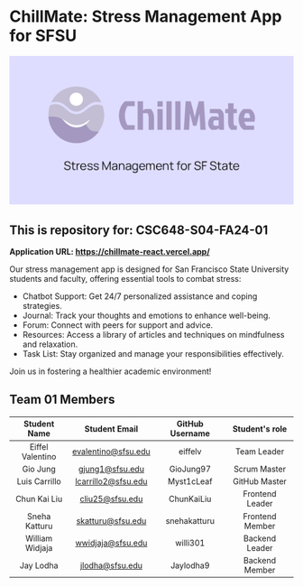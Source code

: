 # ChillMate: Stress Management App for SFSU

![ChillMate Banner](app/public/preview-banner.png)

## This is repository for: CSC648-S04-FA24-01

**Application URL: <https://chillmate-react.vercel.app/>**

Our stress management app is designed for San Francisco State University students and faculty, offering essential tools to combat stress:

- Chatbot Support: Get 24/7 personalized assistance and coping strategies.
- Journal: Track your thoughts and emotions to enhance well-being.
- Forum: Connect with peers for support and advice.
- Resources: Access a library of articles and techniques on mindfulness and relaxation.
- Task List: Stay organized and manage your responsibilities effectively.

Join us in fostering a healthier academic environment!

## Team 01 Members

| Student Name         | Student Email       | GitHub Username    | Student's role  |
| :------------------: | :-----------------: | :----------------: | :-------------: |
|   Eiffel Valentino   | evalentino@sfsu.edu |     eiffelv        | Team Leader     |
|   Gio Jung           | gjung1@sfsu.edu     |     GioJung97      | Scrum Master    |
|   Luis Carrillo      | lcarrillo2@sfsu.edu |     Myst1cLeaf     | GitHub Master   |
|   Chun Kai Liu       | cliu25@sfsu.edu     |     ChunKaiLiu     | Frontend Leader |
|   Sneha Katturu      | skatturu@sfsu.edu   |     snehakatturu   | Frontend Member |
|   William Widjaja    | wwidjaja@sfsu.edu   |     willi301       | Backend Leader  |
|   Jay Lodha          | jlodha@sfsu.edu     |     Jaylodha9      | Backend Member  |

